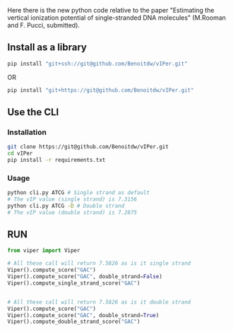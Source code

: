 Here there is the new python code relative to the paper "Estimating the vertical ionization potential of single-stranded DNA molecules" (M.Rooman and F. Pucci, submitted).

## Install as a library

```bash
pip install "git+ssh://git@github.com/Benoitdw/vIPer.git"
```

OR

```bash
pip install "git+https://git@github.com/Benoitdw/vIPer.git"
```

## Use the CLI

### Installation

```bash
git clone https://git@github.com/Benoitdw/vIPer.git
cd vIPer
pip install -r requirements.txt
```

### Usage

```bash
python cli.py ATCG # Single strand as default
# The vIP value (single strand) is 7.3156
python cli.py ATCG -D # Double strand
# The vIP value (double strand) is 7.2875
```

## RUN

```python
from viper import Viper

# All these call will return 7.5826 as is it single strand
Viper().compute_score("GAC")
Viper().compute_score("GAC", double_strand=False)
Viper().compute_single_strand_score("GAC")


# All these call will return 7.5826 as is it double strand
Viper().compute_score("GAC")
Viper().compute_score("GAC", double_strand=True)
Viper().compute_double_strand_score("GAC")
```
